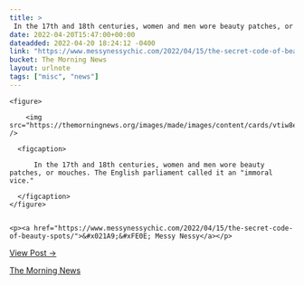 ```yaml
---
title: > 
 In the 17th and 18th centuries, women and men wore beauty patches, or mouches. The English parliament called it an "immoral vice."
date: 2022-04-20T15:47:00+00:00
dateadded: 2022-04-20 18:24:12 -0400
link: "https://www.messynessychic.com/2022/04/15/the-secret-code-of-beauty-spots/"
bucket: The Morning News
layout: urlnote
tags: ["misc", "news"]
--- 
```




  
    
  

  
    <figure>
      
        <img src="https://themorningnews.org/images/made/images/content/cards/vtiw8el49pc81_869_776_80.jpeg" />
      
      <figcaption>
        
          In the 17th and 18th centuries, women and men wore beauty patches, or mouches. The English parliament called it an "immoral vice."
        
      </figcaption>
    </figure>

    
    <p><a href="https://www.messynessychic.com/2022/04/15/the-secret-code-of-beauty-spots/">&#x021A9;&#xFE0E; Messy Nessy</a></p>
    
  
  <p><a href="https://themorningnews.org/p/in-the-17th-and-18th-centuries-women-and-men-wore-beauty-patches">View Post &rarr;</a></p>



 <!-- end excerpt --> 
<div class='bucket'><a class='internal-link' href='/buckets/the-morning-news'>The Morning News</a></div> 
